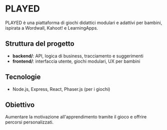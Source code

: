 # PLAYED

PLAYED è una piattaforma di giochi didattici modulari e adattivi per bambini, ispirata a Wordwall, Kahoot! e LearningApps.

## Struttura del progetto
- **backend/**: API, logica di business, tracciamento e suggerimenti
- **frontend/**: interfaccia utente, giochi modulari, UX per bambini

## Tecnologie
- Node.js, Express, React, Phaser.js (per i giochi)

## Obiettivo
Aumentare la motivazione all'apprendimento tramite il gioco e offrire percorsi personalizzati. 